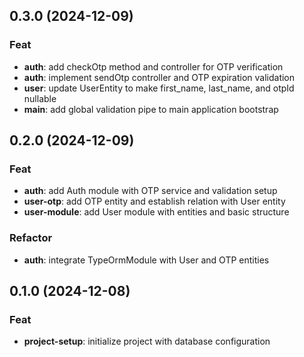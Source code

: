 ## 0.3.0 (2024-12-09)

### Feat

- **auth**: add checkOtp method and controller for OTP verification
- **auth**: implement sendOtp controller and OTP expiration validation
- **user**: update UserEntity to make first_name, last_name, and otpId nullable
- **main**: add global validation pipe to main application bootstrap

## 0.2.0 (2024-12-09)

### Feat

- **auth**: add Auth module with OTP service and validation setup
- **user-otp**: add OTP entity and establish relation with User entity
- **user-module**: add User module with entities and basic structure

### Refactor

- **auth**: integrate TypeOrmModule with User and OTP entities

## 0.1.0 (2024-12-08)

### Feat

- **project-setup**: initialize project with database configuration
